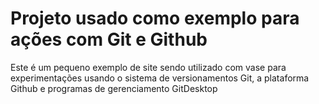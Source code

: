 # Projeto usado como exemplo para ações com Git e Github

Este é um pequeno exemplo de site sendo utilizado com vase para experimentações usando o sistema de versionamentos Git, a plataforma Github e programas de gerenciamento GitDesktop
